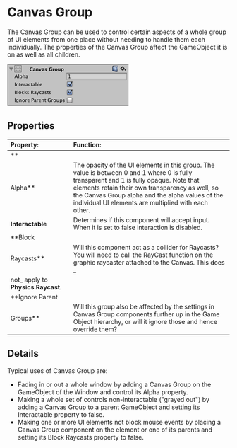 # Canvas Group

The Canvas Group can be used to control certain aspects of a whole group of UI elements from one place without needing
to handle them each individually. The properties of the Canvas Group affect the GameObject it is on as well as all
children.

![](images/UI_CanvasGroupInspector.png)

## Properties

|**Property:** |**Function:** |
|:---|:---|
|**
Alpha** | The opacity of the UI elements in this group. The value is between 0 and 1 where 0 is fully transparent and 1 is fully opaque. Note that elements retain their own transparency as well, so the Canvas Group alpha and the alpha values of the individual UI elements are multiplied with each other. |
|**Interactable** | Determines if this component will accept input. When it is set to false interaction is disabled. |
|**Block
Raycasts** | Will this component act as a collider for Raycasts? You will need to call the RayCast function on the graphic raycaster attached to the Canvas. This does _
not_ apply to **Physics.Raycast**. |
|**Ignore Parent
Groups** | Will this group also be affected by the settings in Canvas Group components further up in the Game Object hierarchy, or will it ignore those and hence override them? |

## Details

Typical uses of Canvas Group are:

* Fading in or out a whole window by adding a Canvas Group on the GameObject of the Window and control its Alpha
  property.
* Making a whole set of controls non-interactable ("grayed out") by adding a Canvas Group to a parent GameObject and
  setting its Interactable property to false.
* Making one or more UI elements not block mouse events by placing a Canvas Group component on the element or one of its
  parents and setting its Block Raycasts property to false.
